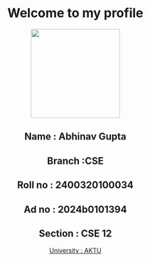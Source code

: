 <!DOCTYPE html>
<html lang="en">
<head>
    <meta charset="UTF-8">
    <meta name="viewport" content="width=device-width, initial-scale=1.0">
    <title> My Profile</title>
</head>
<body>
    <center><h1>Welcome to my profile</h1>
    <img src="https://upload.wikimedia.org/wikipedia/en/9/98/Dr._A.P.J._Abdul_Kalam_Technical_University_logo.png " height="200">

<h2>Name : Abhinav Gupta</h2>
<h2>Branch :CSE</h2>
<h2>Roll no : 2400320100034</h2>
<h2>Ad no : 2024b0101394</h2>
<h2>Section : CSE 12</h2>
<a href="https:\\aktu.ac.in\ " target="_blank">University : AKTU</a></center>
</body>
</html>
